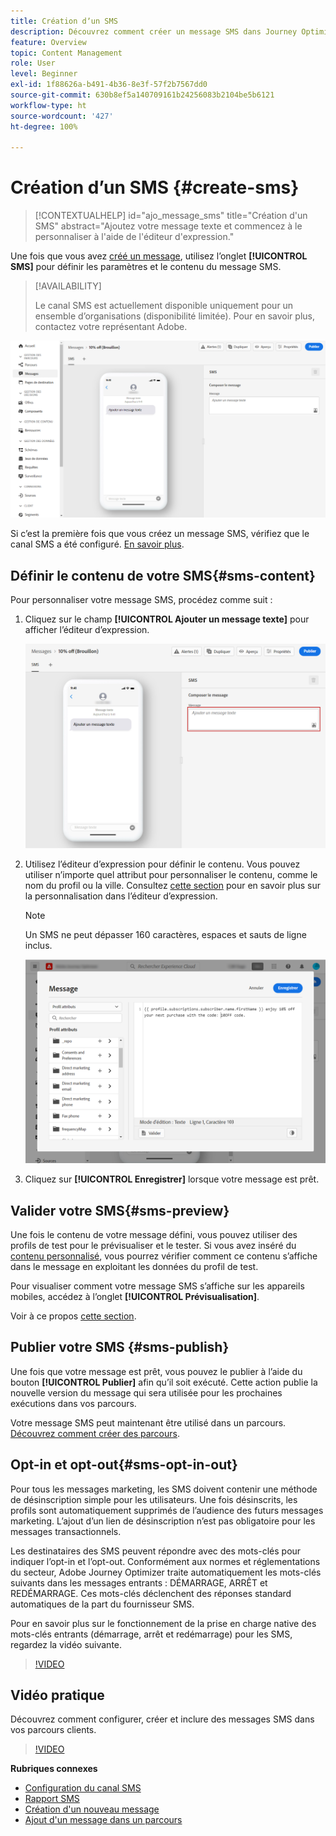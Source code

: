 ```yaml
---
title: Création dʼun SMS
description: Découvrez comment créer un message SMS dans Journey Optimizer
feature: Overview
topic: Content Management
role: User
level: Beginner
exl-id: 1f88626a-b491-4b36-8e3f-57f2b7567dd0
source-git-commit: 630b8ef5a140709161b24256083b2104be5b6121
workflow-type: ht
source-wordcount: '427'
ht-degree: 100%

---
```


# Création dʼun SMS {#create-sms}

>[!CONTEXTUALHELP]
>id="ajo_message_sms"
>title="Création d&#39;un SMS"
>abstract="Ajoutez votre message texte et commencez à le personnaliser à l&#39;aide de l&#39;éditeur d&#39;expression."

Une fois que vous avez [créé un message](get-started-content.md), utilisez lʼonglet **[!UICONTROL SMS]** pour définir les paramètres et le contenu du message SMS.


>[!AVAILABILITY]
>
>Le canal SMS est actuellement disponible uniquement pour un ensemble d’organisations (disponibilité limitée). Pour en savoir plus, contactez votre représentant Adobe.

![](assets/sms_1.png)

Si c’est la première fois que vous créez un message SMS, vérifiez que le canal SMS a été configuré. [En savoir plus](../configuration/sms-configuration.md).

## Définir le contenu de votre SMS{#sms-content}

Pour personnaliser votre message SMS, procédez comme suit :

1. Cliquez sur le champ **[!UICONTROL Ajouter un message texte]** pour afficher lʼéditeur dʼexpression.

   ![](assets/sms_3.png)

1. Utilisez l’éditeur d’expression pour définir le contenu. Vous pouvez utiliser n’importe quel attribut pour personnaliser le contenu, comme le nom du profil ou la ville. Consultez [cette section](../personalization/personalize.md) pour en savoir plus sur la personnalisation dans l’éditeur d’expression.

   >[!NOTE]
   >
   > Un SMS ne peut dépasser 160 caractères, espaces et sauts de ligne inclus.

   ![](assets/sms_2.png)

1. Cliquez sur **[!UICONTROL Enregistrer]** lorsque votre message est prêt.

## Valider votre SMS{#sms-preview}

Une fois le contenu de votre message défini, vous pouvez utiliser des profils de test pour le prévisualiser et le tester. Si vous avez inséré du [contenu personnalisé](../personalization/personalize.md), vous pourrez vérifier comment ce contenu s’affiche dans le message en exploitant les données du profil de test.

Pour visualiser comment votre message SMS s’affiche sur les appareils mobiles, accédez à l’onglet **[!UICONTROL Prévisualisation]**.

Voir à ce propos [cette section](../design/preview.md).

## Publier votre SMS {#sms-publish}

Une fois que votre message est prêt, vous pouvez le publier à lʼaide du bouton **[!UICONTROL Publier]** afin qu’il soit exécuté. Cette action publie la nouvelle version du message qui sera utilisée pour les prochaines exécutions dans vos parcours.

Votre message SMS peut maintenant être utilisé dans un parcours. [Découvrez comment créer des parcours](../building-journeys/journey-gs.md).

## Opt-in et opt-out{#sms-opt-in-out}

Pour tous les messages marketing, les SMS doivent contenir une méthode de désinscription simple pour les utilisateurs. Une fois désinscrits, les profils sont automatiquement supprimés de l’audience des futurs messages marketing. L’ajout d’un lien de désinscription n’est pas obligatoire pour les messages transactionnels.

Les destinataires des SMS peuvent répondre avec des mots-clés pour indiquer l’opt-in et l’opt-out. Conformément aux normes et réglementations du secteur, Adobe Journey Optimizer traite automatiquement les mots-clés suivants dans les messages entrants : DÉMARRAGE, ARRÊT et REDÉMARRAGE. Ces mots-clés déclenchent des réponses standard automatiques de la part du fournisseur SMS.

Pour en savoir plus sur le fonctionnement de la prise en charge native des mots-clés entrants (démarrage, arrêt et redémarrage) pour les SMS, regardez la vidéo suivante.

>[!VIDEO](https://video.tv.adobe.com/v/344026?quality=12)

## Vidéo pratique

Découvrez comment configurer, créer et inclure des messages SMS dans vos parcours clients.

>[!VIDEO](https://video.tv.adobe.com/v/344460?quality=12)

**Rubriques connexes**

* [Configuration du canal SMS](../configuration/sms-configuration.md)
* [Rapport SMS](../reports/journey-global-report.md#sms-global)
* [Création d&#39;un nouveau message](get-started-content.md)
* [Ajout d&#39;un message dans un parcours](../building-journeys/journeys-message.md)
